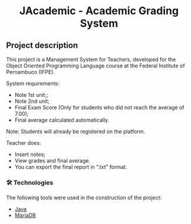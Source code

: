 <h1 align="center">JAcademic - Academic Grading System</h1>

## Project description
This project is a Management System for Teachers, developed for the Object Oriented Programming Language course at the Federal Institute of Pernambuco (IFPE).

System requirements:
- Note 1st unit;;
- Note 2nd unit;
- Final Exam Score (Only for students who did not reach the average of 7.00);
- Final average calculated automatically.

Note: Students will already be registered on the platform.

Teacher does:
- Insert notes;
- View grades and final average.
- You can export the final report in “.txt” format.

### 🛠 Technologies

The following tools were used in the construction of the project:

- [Java](https://www.java.com/pt-BR/)
- [MariaDB](https://mariadb.org/)
